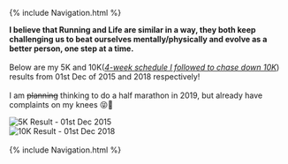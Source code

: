 <!-- Global site tag (gtag.js) - Google Analytics -->
<script async src="https://www.googletagmanager.com/gtag/js?id=UA-139981219-1"></script>
<script>
  window.dataLayer = window.dataLayer || [];
  function gtag(){dataLayer.push(arguments);}
  gtag('js', new Date());

  gtag('config', 'UA-139981219-1');
</script>

{% include Navigation.html %}

**I believe that Running and Life are similar in a way, they both keep challenging us to beat ourselves mentally/physically and evolve as a better person, one step at a time.** 
<br>
<br>
Below are my 5K and 10K(_<a href="https://deepuhub.github.io/images/ScheduleFor10K.jpg" target="_blank">4-week schedule I followed to chase down 10K</a>_) results from 01st Dec of 2015 and 2018 respectively!
<br>
<br>
I am ~~planning~~ thinking to do a half marathon in 2019, but already have complaints on my knees 😝🤦‍

<img src="https://deepuhub.github.io/images/5K_Gits.png" alt="5K Result - 01st Dec 2015"> 
<br>
<img src="https://deepuhub.github.io/images/10K_Gits.png" alt="10K Result - 01st Dec 2018">
<br>
<br>
{% include Navigation.html %}
